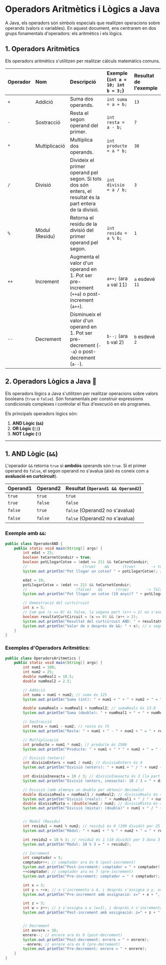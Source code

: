# Operadors Aritmètics i Lògics a Java

A Java, els operadors són símbols especials que realitzen operacions sobre operands (valors o variables). En aquest document, ens centrarem en dos grups fonamentals d'operadors: els aritmètics i els lògics.

## 1. Operadors Aritmètics

Els operadors aritmètics s'utilitzen per realitzar càlculs matemàtics comuns.

| Operador | Nom                | Descripció                                                                 | Exemple (`int a = 10; int b = 3;`) | Resultat de l'exemple |
| :------- | :----------------- | :------------------------------------------------------------------------- | :---------------------------------- | :---------------------- |
| `+`      | Addició            | Suma dos operands.                                                         | `int suma = a + b;`                 | `13`                    |
| `-`      | Sostracció         | Resta el segon operand del primer.                                         | `int resta = a - b;`                | `7`                     |
| `*`      | Multiplicació      | Multiplica dos operands.                                                   | `int producte = a * b;`             | `30`                    |
| `/`      | Divisió            | Divideix el primer operand pel segon. Si tots dos són enters, el resultat és la part entera de la divisió. | `int divisio = a / b;`              | `3`                     |
| `%`      | Mòdul (Residu)     | Retorna el residu de la divisió del primer operand pel segon.             | `int residu = a % b;`               | `1`                     |
| `++`     | Increment          | Augmenta el valor d'un operand en 1. Pot ser pre-increment (`++a`) o post-increment (`a++`). | `a++;` (ara `a` val 11)             | `a` esdevé `11`         |
| `--`     | Decrement          | Disminueix el valor d'un operand en 1. Pot ser pre-decrement (`--a`) o post-decrement (`a--`). | `b--;` (ara `b` val 2)              | `b` esdevé `2`          |

## 2. Operadors Lògics a Java 🚦

Els operadors lògics a Java s'utilitzen per realitzar operacions sobre valors booleans (`true` o `false`). Són fonamentals per construir expressions condicionals complexes i controlar el flux d'execució en els programes.

Els principals operadors lògics són:

1.  **AND Lògic (`&&`)**
2.  **OR Lògic (`||`)**
3.  **NOT Lògic (`!`)**

---
## 1. AND Lògic (`&&`)

L'operador `&&` retorna `true` si **ambdós** operands són `true`. Si el primer operand és `false`, el segon operand no s'avalua (això es coneix com a **avaluació en curtcircuit**).

| Operand1 | Operand2 | Resultat (`Operand1 && Operand2`) |
| :------- | :------- | :-------------------------------- |
| `true`   | `true`   | `true`                            |
| `true`   | `false`  | `false`                           |
| `false`  | `true`   | `false` (Operand2 no s'avalua)    |
| `false`  | `false`  | `false` (Operand2 no s'avalua)    |

### Exemple amb `&&`:

```java
public class OperadorAND {
    public static void main(String[] args) {
        int edat = 25;
        boolean teCarnetConduir = true;
        boolean potLlogarCotxe = (edat >= 21) && teCarnetConduir;
        //                         (true)    &&      (true)       -> true
        System.out.println("Pot llogar un cotxe? " + potLlogarCotxe); // true

        edat = 19;
        potLlogarCotxe = (edat >= 21) && teCarnetConduir;
        //                      (false)   &&      (true)        -> false (teCarnetConduir no es comprova necessàriament)
        System.out.println("Pot llogar un cotxe (19 anys)? " + potLlogarCotxe); // false

        // Demostració del curtcircuit
        int x = 5;
        // Com que (x == 0) és false, la segona part (x++ > 2) no s'executa
        boolean resultatCurtCircuit = (x == 0) && (x++ > 2);
        System.out.println("Resultat del curtcircuit AND: " + resultatCurtCircuit); // false
        System.out.println("Valor de x després de &&: " + x); // x segueix sent 5, no s'ha incrementat
    }
}
```

### Exemples d'Operadors Aritmètics:

```java
public class OperadorsAritmetics {
    public static void main(String[] args) {
        int num1 = 100;
        int num2 = 25;
        double numReal1 = 10.5;
        double numReal2 = 2.5;

        // Addició
        int suma = num1 + num2; // suma és 125
        System.out.println("Suma (int): " + num1 + " + " + num2 + " = " + suma);

        double sumaReals = numReal1 + numReal2; // sumaReals és 13.0
        System.out.println("Suma (double): " + numReal1 + " + " + numReal2 + " = " + sumaReals);

        // Sostracció
        int resta = num1 - num2; // resta és 75
        System.out.println("Resta: " + num1 + " - " + num2 + " = " + resta);

        // Multiplicació
        int producte = num1 * num2; // producte és 2500
        System.out.println("Producte: " + num1 + " * " + num2 + " = " + producte);

        // Divisió (enters)
        int divisioEnters = num1 / num2; // divisioEnters és 4
        System.out.println("Divisió (enters): " + num1 + " / " + num2 + " = " + divisioEnters);

        int divisioInexacta = 10 / 3; // divisioInexacta és 3 (la part decimal es trunca)
        System.out.println("Divisió (enters, inexacta): 10 / 3 = " + divisioInexacta);

        // Divisió (amb almenys un double per obtenir decimals)
        double divisioReals = numReal1 / numReal2; // divisioReals és 4.2
        System.out.println("Divisió (reals): " + numReal1 + " / " + numReal2 + " = " + divisioReals);
        double divisioMixta = (double)num1 / num2; // divisioMixta és 4.0 (cal fer un "cast" a double)
        System.out.println("Divisió (mixta): (double)" + num1 + " / " + num2 + " = " + divisioMixta);


        // Mòdul (Residu)
        int residu1 = num1 % num2; // residu1 és 0 (100 dividit per 25 dona 4 amb residu 0)
        System.out.println("Mòdul: " + num1 + " % " + num2 + " = " + residu1);

        int residu2 = 10 % 3; // residu2 és 1 (10 dividit per 3 dona 3 amb residu 1)
        System.out.println("Mòdul: 10 % 3 = " + residu2);

        // Increment
        int comptador = 5;
        comptador++; // comptador ara és 6 (post-increment)
        System.out.println("Post-increment: comptador = " + comptador);
        ++comptador; // comptador ara és 7 (pre-increment)
        System.out.println("Pre-increment: comptador = " + comptador);

        int x = 3;
        int y = ++x; // x s'incrementa a 4, i després s'assigna a y. x=4, y=4
        System.out.println("Pre-increment amb assignació: x=" + x + ", y=" + y);

        int z = 3;
        int w = z++; // z s'assigna a w (w=3), i després z s'incrementa a 4. z=4, w=3
        System.out.println("Post-increment amb assignació: z=" + z + ", w=" + w);


        // Decrement
        int enrere = 10;
        enrere--; // enrere ara és 9 (post-decrement)
        System.out.println("Post-decrement: enrere = " + enrere);
        --enrere; // enrere ara és 8 (pre-decrement)
        System.out.println("Pre-decrement: enrere = " + enrere);
    }
}


